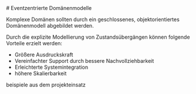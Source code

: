 <html>
<head><title>Eventzentrierte Domänenmodelle</title></head>

<body>
# Eventzentrierte Domänenmodelle

Komplexe Domänen sollten durch ein geschlossenes, objektorientiertes Domänenmodell abgebildet werden.

Durch die explizite Modellierung von Zustandsübergängen können folgende Vorteile erzielt werden:

  * Größere Ausdruckskraft
  * Vereinfachter Support durch bessere Nachvollziehbarkeit
  * Erleichterte Systemintegration
  * höhere Skalierbarkeit

beispiele aus dem projekteinsatz

</body>
</html>
